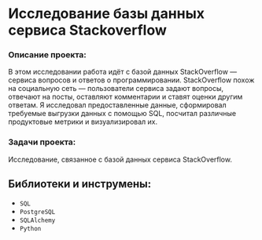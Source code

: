 # Исследование базы данных сервиса Stackoverflow

### Описание проекта:

В этом исследовании работа идёт с базой данных StackOverflow — сервиса вопросов и ответов о программировании. StackOverflow похож на социальную сеть — пользователи сервиса задают вопросы, отвечают на посты, оставляют комментарии и ставят оценки другим ответам. Я исследовал предоставленные данные, сформировал требуемые выгрузки данных с помощью SQL, посчитал различные продуктовые метрики и визуализировал их.


### Задачи проекта:

Исследование, связанное с базой данных сервиса StackOverflow.

## Библиотеки и инструмены:

* `SQL`
* `PostgreSQL`
* `SQLAlchemy`
* `Python` 
